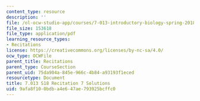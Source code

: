 ```yaml
---
content_type: resource
description: ''
file: /ol-ocw-studio-app/courses/7-013-introductory-biology-spring-2018/9afa8f100bdba4e647ae793925bcffc0_MIT7_013s18R7S.pdf
file_size: 153618
file_type: application/pdf
learning_resource_types:
- Recitations
license: https://creativecommons.org/licenses/by-nc-sa/4.0/
ocw_type: OCWFile
parent_title: Recitations
parent_type: CourseSection
parent_uid: 75da904a-845e-966c-4b84-a93193f1eced
resourcetype: Document
title: 7.013 S18 Recitation 7 Solutions
uid: 9afa8f10-0bdb-a4e6-47ae-793925bcffc0
---
```

